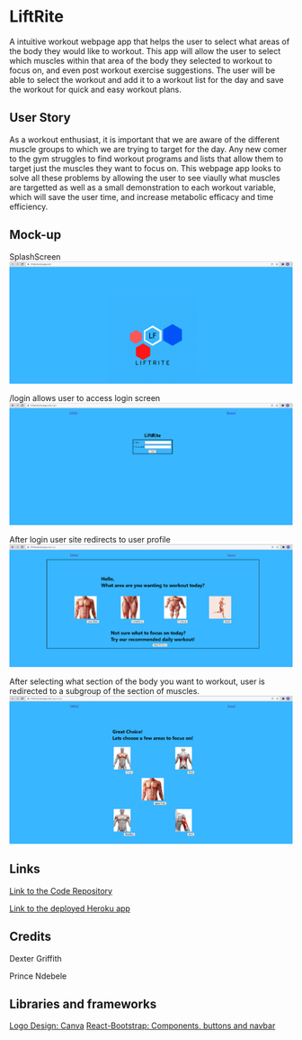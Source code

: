 # LiftRite

A intuitive workout webpage app that helps the user to select what areas of the body they would like to workout. This app will allow the user to select which muscles within that area of the body they selected to workout to focus on, and even post workout exercise suggestions. The user will be able to select the workout and add it to a workout list for the day and save the workout for quick and easy workout plans. 

## User Story 

As a workout enthusiast, it is important that we are aware of the different muscle groups to which we are trying to target for the day. Any new comer to the gym struggles to find workout programs and lists that allow them to target just the muscles they want to focus on. This webpage app looks to solve all these problems by allowing the user to see viaully what muscles are targetted as well as a small demonstration to each workout variable, which will save the user time, and increase metabolic efficacy and time efficiency. 

## Mock-up 

SplashScreen
![Official Screenshot](./readme_images/homepage-lr.png)

/login allows user to access login screen 
![login page](./readme_images/lr-login.png)

After login user site redirects to user profile
![User page](./readme_images/lr-user.png)

After selecting what section of the body you want to workout, user is redirected to a subgroup of the section of muscles. 
![upperbord Screenshot](./readme_images/lr-upperbody.png)

## Links 

[Link to the Code Repository](https://github.com/DexterLGriffith/FinalProject)

[Link to the deployed Heroku app](https://liftrite.herokuapp.com/)

## Credits 

Dexter Griffith

Prince Ndebele

## Libraries and frameworks 

[Logo Design: Canva](https://www.canva.com/)
[React-Bootstrap: Components, buttons and navbar](https://react-bootstrap.github.io/components/buttons/)